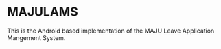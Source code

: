 # MAJULAMS
This is the Android based implementation of the MAJU Leave Application Mangement System.
